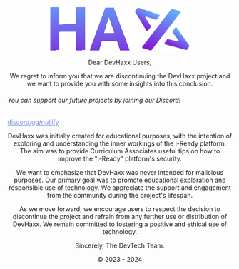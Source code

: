 <p align="center">
    <a href="https://discord.gg/nullify">
        <img alt="DevHaxx" src="https://github.com/DevTech-Services/DevHaxx/blob/main/haxx.png?raw=true">
    </a>
</p>

<p align="center">
    Dear DevHaxx Users,
</p>

<p align="center">
    We regret to inform you that we are discontinuing the DevHaxx project and we want to provide you with some insights into this conclusion.
</p>

<p align="center">
    <h6>You can support our future projects by joining our Discord!</h6>
    <a href="https://discord.gg/nullify" style="color: #7289DA;">discord.gg/nullify</a>
</p>

<p align="center">
    DevHaxx was initially created for educational purposes, with the intention of exploring and understanding the inner workings of the i-Ready platform. The aim was to provide Curriculum Associates useful tips on how to improve the "i-Ready" platform's security.
</p>

<p align="center">
    We want to emphasize that DevHaxx was never intended for malicious purposes. Our primary goal was to promote educational exploration and responsible use of technology. We appreciate the support and engagement from the community during the project's lifespan.
</p>

<p align="center">
    As we move forward, we encourage users to respect the decision to discontinue the project and refrain from any further use or distribution of DevHaxx. We remain committed to fostering a positive and ethical use of technology.
</p>

<p align="center">
    Sincerely, The DevTech Team.
</p>

<p align="center">
    © 2023 - 2024
</p>
